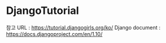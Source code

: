 # DjangoTutorial
참고 URL : https://tutorial.djangogirls.org/ko/
Django document : https://docs.djangoproject.com/en/1.10/
